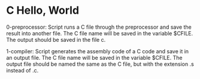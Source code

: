 # C Hello, World

0-preprocessor: Script runs a C file through the preprocessor and save the result into another file. The C file name will be saved in the variable $CFILE. The output should be saved in the file c.

1-compiler: Script generates the assembly code of a C code and save it in an output file. The C file name will be saved in the variable $CFILE. The output file should be named the same as the C file, but with the extension .s instead of .c.



